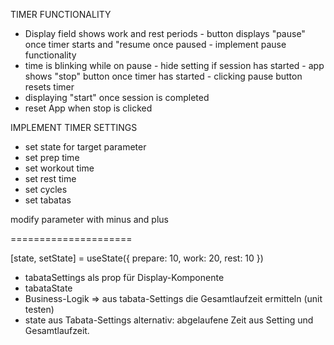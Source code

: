 TIMER FUNCTIONALITY

- Display field shows work and rest periods
        - button displays "pause" once timer starts and "resume once paused
        - implement pause functionality
- time is blinking while on pause
        - hide setting if session has started
        - app shows "stop" button once timer has started
        - clicking pause button resets timer
- displaying "start" once session is completed
- reset App when stop is clicked

IMPLEMENT TIMER SETTINGS

- set state for target parameter
- set prep time
- set workout time
- set rest time
- set cycles
- set tabatas

modify parameter with minus and plus

=====================



[state, setState] = useState({
                        prepare: 10,
                        work: 20,
                        rest: 10
})

- tabataSettings als prop für Display-Komponente
- tabataState 
- Business-Logik => aus tabata-Settings die Gesamtlaufzeit ermitteln (unit testen)
- state aus Tabata-Settings
alternativ: abgelaufene Zeit aus Setting und Gesamtlaufzeit.


